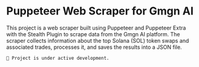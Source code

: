 # Puppeteer Web Scraper for Gmgn AI

This project is a web scraper built using Puppeteer and Puppeteer Extra with the Stealth Plugin to scrape data from the Gmgn AI platform. The scraper collects information about the top Solana (SOL) token swaps and associated trades, processes it, and saves the results into a JSON file.

`🚧 Project is under active development.`